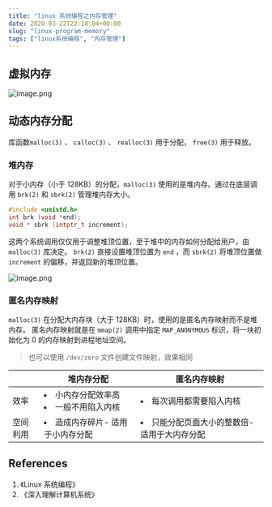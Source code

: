 ```yaml
---
title: "linux 系统编程之内存管理"
date: 2020-03-22T22:18:04+08:00
slug: "linux-program-memory"
tags: ["linux系统编程", "内存管理"]
---
```


## 虚拟内存

![image.png](/images/linux-program-memory-1.png)

## 动态内存分配

库函数`malloc(3)` 、 `calloc(3)` 、 `realloc(3)` 用于分配， `free(3)` 用于释放。

### 堆内存

对于小内存（小于 128KB）的分配，`malloc(3)` 使用的是堆内存。通过在底层调用 `brk(2)` 和 `sbrk(2)` 管理堆内存大小。

```c
#include <unistd.h>
int brk (void *end);
void * sbrk (intptr_t increment);
```

这两个系统调用仅仅用于调整堆顶位置，至于堆中的内存如何分配给用户，由 `malloc(3)` 库决定。 `brk(2)` 直接设置堆顶位置为 `end` ，而 `sbrk(2)` 将堆顶位置做 `increment` 的偏移，并返回新的堆顶位置。

![image.png](/images/linux-program-memory-2.png)

### 匿名内存映射

`malloc(3)` 在分配大内存块（大于 128KB）时，使用的是匿名内存映射而不是堆内存。
匿名内存映射就是在 `mmap(2)` 调用中指定 `MAP_ANONYMOUS` 标识，将一块初始化为 0 的内存映射到进程地址空间。
> 也可以使用 `/dev/zero` 文件创建文件映射，效果相同

|          | 堆内存分配                                   | 匿名内存映射                                   |
| -------- | -------------------------------------------- | ---------------------------------------------- |
| 效率     | <li>小内存分配效率高<br><li>一般不用陷入内核 | <li>每次调用都需要陷入内核                     |
| 空间利用 | <li>造成内存碎片- 适用于小内存分配           | <li>只能分配页面大小的整数倍- 适用于大内存分配 |

## References

1. 《Linux 系统编程》
2. 《深入理解计算机系统》
